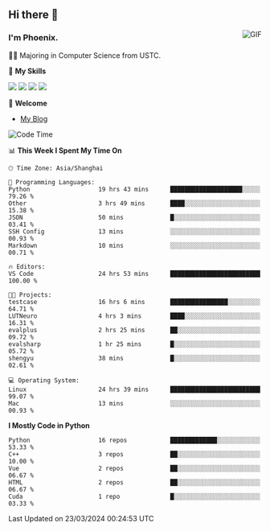 ## Hi there 👋
<img align="right" alt="GIF" src="https://raw.githubusercontent.com/JoeyBling/JoeyBling/master/pic/pusheencode.gif" />

### I'm Phoenix.

👨‍🎓 Majoring in Computer Science from USTC.

🌟 **My Skills**

![](https://img.shields.io/badge/-Python-3e74a2?style=flat-square&logo=Python&logoColor=fff)
![](https://img.shields.io/badge/-C++-9f62a5?style=flat&logo=cplusplus&logoColor=white)
![](https://img.shields.io/badge/-Linux-185886?style=flat-square&logo=Linux&logoColor=fff)
![](https://img.shields.io/badge/-Rust-ff4136?style=flat-square&logo=Rust&logoColor=fff)

💬 **Welcome**

- [My Blog](https://ysy-phoenix.github.io/)

<!--START_SECTION:waka-->
![Code Time](http://img.shields.io/badge/Code%20Time-643%20hrs%2039%20mins-blue)

📊 **This Week I Spent My Time On** 

```text
🕑︎ Time Zone: Asia/Shanghai

💬 Programming Languages: 
Python                   19 hrs 43 mins      ████████████████████░░░░░   79.26 % 
Other                    3 hrs 49 mins       ████░░░░░░░░░░░░░░░░░░░░░   15.38 % 
JSON                     50 mins             █░░░░░░░░░░░░░░░░░░░░░░░░   03.41 % 
SSH Config               13 mins             ░░░░░░░░░░░░░░░░░░░░░░░░░   00.93 % 
Markdown                 10 mins             ░░░░░░░░░░░░░░░░░░░░░░░░░   00.71 % 

🔥 Editors: 
VS Code                  24 hrs 53 mins      █████████████████████████   100.00 % 

🐱‍💻 Projects: 
testcase                 16 hrs 6 mins       ████████████████░░░░░░░░░   64.71 % 
LUTNeuro                 4 hrs 3 mins        ████░░░░░░░░░░░░░░░░░░░░░   16.31 % 
evalplus                 2 hrs 25 mins       ██░░░░░░░░░░░░░░░░░░░░░░░   09.72 % 
evalsharp                1 hr 25 mins        █░░░░░░░░░░░░░░░░░░░░░░░░   05.72 % 
shengyu                  38 mins             █░░░░░░░░░░░░░░░░░░░░░░░░   02.61 % 

💻 Operating System: 
Linux                    24 hrs 39 mins      █████████████████████████   99.07 % 
Mac                      13 mins             ░░░░░░░░░░░░░░░░░░░░░░░░░   00.93 % 
```

**I Mostly Code in Python** 

```text
Python                   16 repos            █████████████░░░░░░░░░░░░   53.33 % 
C++                      3 repos             ██░░░░░░░░░░░░░░░░░░░░░░░   10.00 % 
Vue                      2 repos             ██░░░░░░░░░░░░░░░░░░░░░░░   06.67 % 
HTML                     2 repos             ██░░░░░░░░░░░░░░░░░░░░░░░   06.67 % 
Cuda                     1 repo              █░░░░░░░░░░░░░░░░░░░░░░░░   03.33 % 
```




 Last Updated on 23/03/2024 00:24:53 UTC
<!--END_SECTION:waka-->

<!--
**ysy-phoenix/ysy-phoenix** is a ✨ _special_ ✨ repository because its `README.md` (this file) appears on your GitHub profile.

Here are some ideas to get you started:

- 🔭 I’m currently working on ...
- 🌱 I’m currently learning ...
- 👯 I’m looking to collaborate on ...
- 🤔 I’m looking for help with ...
- 💬 Ask me about ...
- 📫 How to reach me: ...
- 😄 Pronouns: ...
- ⚡ Fun fact: ...
-->
